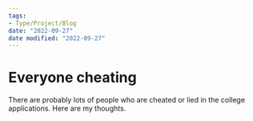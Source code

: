 ```yaml
---
tags:
- Type/Project/Blog
date: "2022-09-27"
date modified: "2022-09-27"
---
```


# Everyone cheating
There are probably lots of people who are cheated or lied in the college applications. Here are my thoughts.

